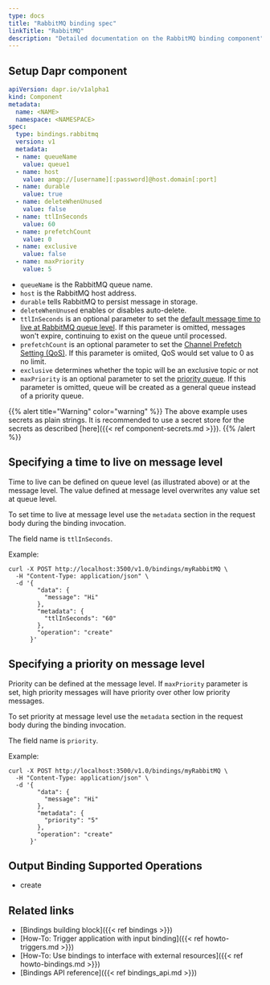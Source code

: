 ```yaml
---
type: docs
title: "RabbitMQ binding spec"
linkTitle: "RabbitMQ"
description: "Detailed documentation on the RabbitMQ binding component"
---
```


## Setup Dapr component

```yaml
apiVersion: dapr.io/v1alpha1
kind: Component
metadata:
  name: <NAME>
  namespace: <NAMESPACE>
spec:
  type: bindings.rabbitmq
  version: v1
  metadata:
  - name: queueName
    value: queue1
  - name: host
    value: amqp://[username][:password]@host.domain[:port]
  - name: durable
    value: true
  - name: deleteWhenUnused
    value: false
  - name: ttlInSeconds
    value: 60
  - name: prefetchCount
    value: 0
  - name: exclusive
    value: false
  - name: maxPriority
    value: 5
```

- `queueName` is the RabbitMQ queue name.
- `host` is the RabbitMQ host address.
- `durable` tells RabbitMQ to persist message in storage.
- `deleteWhenUnused` enables or disables auto-delete.
- `ttlInSeconds` is an optional parameter to set the [default message time to live at RabbitMQ queue level](https://www.rabbitmq.com/ttl.html). If this parameter is omitted, messages won't expire, continuing to exist on the queue until processed.
- `prefetchCount` is an optional parameter to set the [Channel Prefetch Setting (QoS)](https://www.rabbitmq.com/confirms.html#channel-qos-prefetch). If this parameter is omiited, QoS would set value to 0 as no limit.
- `exclusive` determines whether the topic will be an exclusive topic or not
- `maxPriority` is an optional parameter to set the [priority queue](https://www.rabbitmq.com/priority.html). If this parameter is omitted, queue will be created as a general queue instead of a priority queue.

{{% alert title="Warning" color="warning" %}}
The above example uses secrets as plain strings. It is recommended to use a secret store for the secrets as described [here]({{< ref component-secrets.md >}}).
{{% /alert %}}

## Specifying a time to live on message level

Time to live can be defined on queue level (as illustrated above) or at the message level. The value defined at message level overwrites any value set at queue level.

To set time to live at message level use the `metadata` section in the request body during the binding invocation.

The field name is `ttlInSeconds`.

Example:

```shell
curl -X POST http://localhost:3500/v1.0/bindings/myRabbitMQ \
  -H "Content-Type: application/json" \
  -d '{
        "data": {
          "message": "Hi"
        },
        "metadata": {
          "ttlInSeconds": "60"
        },
        "operation": "create"
      }'
```

## Specifying a priority on message level

Priority can be defined at the message level. If `maxPriority` parameter is set, high priority messages will have priority over other low priority messages. 

To set priority at message level use the `metadata` section in the request body during the binding invocation.

The field name is `priority`.

Example:

```shell
curl -X POST http://localhost:3500/v1.0/bindings/myRabbitMQ \
  -H "Content-Type: application/json" \
  -d '{
        "data": {
          "message": "Hi"
        },
        "metadata": {
          "priority": "5"
        },
        "operation": "create"
      }'
```

## Output Binding Supported Operations

* create

## Related links
- [Bindings building block]({{< ref bindings >}})
- [How-To: Trigger application with input binding]({{< ref howto-triggers.md >}})
- [How-To: Use bindings to interface with external resources]({{< ref howto-bindings.md >}})
- [Bindings API reference]({{< ref bindings_api.md >}})

